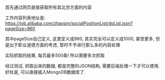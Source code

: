 首先通过网页直接获取所有其北京方面的内容

工作内容列表地址是:
https://job.alibaba.com/zhaopin/socialPositionList/doList.json?pageSize=960

其中pageSize自己定义, 这里定义成960, 其实完全可以定义成1000, 甚至更多,
但是出于职业道德方面的考虑, 暂时不予进行那么多的内容处理

实际抓取的结果, 每页最多500条! 所以需要多次抓取


经过测试, 抓取出来的数据, 都是完整的JSON结构, 需要后端处理一下才可以使用.
好处是, 可以直接插入MongoDB数据库了.